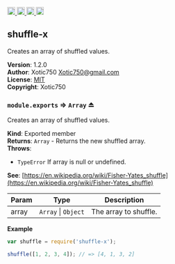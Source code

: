 <a href="https://travis-ci.org/Xotic750/shuffle-x"
   title="Travis status">
<img
   src="https://travis-ci.org/Xotic750/shuffle-x.svg?branch=master"
   alt="Travis status" height="18"/>
</a>
<a href="https://david-dm.org/Xotic750/shuffle-x"
   title="Dependency status">
<img src="https://david-dm.org/Xotic750/shuffle-x.svg"
   alt="Dependency status" height="18"/>
</a>
<a href="https://david-dm.org/Xotic750/shuffle-x#info=devDependencies"
   title="devDependency status">
<img src="https://david-dm.org/Xotic750/shuffle-x/dev-status.svg"
   alt="devDependency status" height="18"/>
</a>
<a href="https://badge.fury.io/js/shuffle-x" title="npm version">
<img src="https://badge.fury.io/js/shuffle-x.svg"
   alt="npm version" height="18"/>
</a>
<a name="module_shuffle-x"></a>

## shuffle-x
Creates an array of shuffled values.

**Version**: 1.2.0  
**Author**: Xotic750 <Xotic750@gmail.com>  
**License**: [MIT](&lt;https://opensource.org/licenses/MIT&gt;)  
**Copyright**: Xotic750  
<a name="exp_module_shuffle-x--module.exports"></a>

### `module.exports` ⇒ <code>Array</code> ⏏
Creates an array of shuffled values.

**Kind**: Exported member  
**Returns**: <code>Array</code> - Returns the new shuffled array.  
**Throws**:

- <code>TypeError</code> If array is null or undefined.

**See**: [https://en.wikipedia.org/wiki/Fisher-Yates_shuffle](https://en.wikipedia.org/wiki/Fisher-Yates_shuffle)  

| Param | Type | Description |
| --- | --- | --- |
| array | <code>Array</code> \| <code>Object</code> | The array to shuffle. |

**Example**  
```js
var shuffle = require('shuffle-x');

shuffle([1, 2, 3, 4]); // => [4, 1, 3, 2]
```
